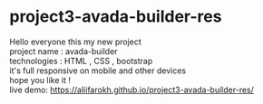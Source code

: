 # project3-avada-builder-res

Hello everyone this my new project <br />
project name : avada-builder <br />
technologies : HTML , CSS , bootstrap <br />
it's full responsive on mobile and other devices <br />
hope you like it ! <br />
live demo: https://aliifarokh.github.io/project3-avada-builder-res/

